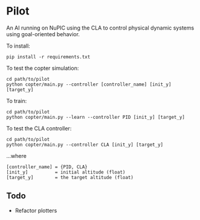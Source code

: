 # Pilot

An AI running on NuPIC using the CLA to control physical dynamic systems using goal-oriented behavior.

To install:

    pip install -r requirements.txt

To test the copter simulation:

    cd path/to/pilot
    python copter/main.py --controller [controller_name] [init_y] [target_y]

To train:
	
    cd path/to/pilot
    python copter/main.py --learn --controller PID [init_y] [target_y]

To test the CLA controller:
	
    cd path/to/pilot
    python copter/main.py --controller CLA [init_y] [target_y]

...where 

    [controller_name] = {PID, CLA}
    [init_y]          = initial altitude (float)
    [target_y]        = the target altitude (float)

## Todo

* Refactor plotters
